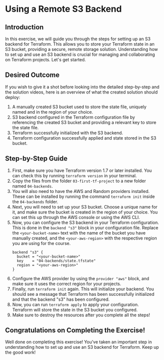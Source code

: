 # Using a Remote S3 Backend

## Introduction

In this exercise, we will guide you through the steps for setting up an S3 backend for Terraform. This allows you to store your Terraform state in an S3 bucket, providing a secure, remote storage solution. Understanding how to set up and use an S3 backend is crucial for managing and collaborating on Terraform projects. Let's get started.

## Desired Outcome

If you wish to give it a shot before looking into the detailed step-by-step and the solution videos, here is an overview of what the created solution should deploy:

1. A manually created S3 bucket used to store the state file, uniquely named and in the region of your choice.
2. S3 backend configured in the Terraform configuration file by referencing the created S3 bucket and providing a relevant key to store the state file.
3. Terraform successfully initialized with the S3 backend.
4. Terraform configuration successfully applied and state stored in the S3 bucket.

## Step-by-Step Guide

1. First, make sure you have Terraform version 1.7 or later installed. You can check this by running `terraform version` in your terminal.
2. Copy the files from the folder `03-first-tf-project` to a new folder named `04-backends`.
3. You will also need to have the AWS and Random providers installed. These can be installed by running the command `terraform init` inside the `04-backends` folder.
4. Next, you will need to set up your S3 bucket. Choose a unique name for it, and make sure the bucket is created in the region of your choice. You can set this up through the AWS console or using the AWS CLI.
5. Now, you can configure the S3 backend in your Terraform configuration. This is done in the `backend "s3"` block in your configuration file. Replace the `<your-bucket-name>` text with the name of the bucket you have manually created, and the `<your-aws-region>` with the respective region you are using for the course.
    ```
    backend "s3" {
      bucket = "<your-bucket-name>"
      key    = "04-backends/state.tfstate"
      region = "<your-aws-region>"
    }
    ```
6. Configure the AWS provider by using the `provider "aws"` block, and make sure it uses the correct region for your projects.
7. Finally, run `terraform init` again. This will initialize your backend. You should see a message that Terraform has been successfully initialized and that the backend "s3" has been configured.
8. Now, you can run `terraform apply` to apply your configuration. Terraform will store the state in the S3 bucket you configured.
9. Make sure to destroy the resources after you complete all the steps!

## Congratulations on Completing the Exercise!

Well done on completing this exercise! You've taken an important step in understanding how to set up and use an S3 backend for Terraform. Keep up the good work!
